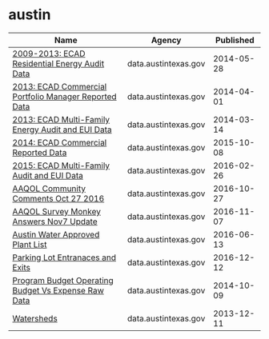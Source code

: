 # austin

Name | Agency | Published
---- | ---- | ---------
[2009-2013: ECAD Residential Energy Audit Data](../socrata/me4f-48mc.md) | data.austintexas.gov | 2014-05-28
[2013: ECAD Commercial Portfolio Manager Reported Data](../socrata/rka3-mjzi.md) | data.austintexas.gov | 2014-04-01
[2013: ECAD Multi-Family Energy Audit and EUI Data](../socrata/askx-pbnh.md) | data.austintexas.gov | 2014-03-14
[2014: ECAD Commercial Reported Data](../socrata/a2da-hhhc.md) | data.austintexas.gov | 2015-10-08
[2015: ECAD Multi-Family Audit and EUI Data](../socrata/cuj8-q69v.md) | data.austintexas.gov | 2016-02-26
[AAQOL Community Comments Oct 27 2016](../socrata/75gm-hb4x.md) | data.austintexas.gov | 2016-10-27
[AAQOL Survey Monkey Answers Nov7 Update](../socrata/i3d7-gc2g.md) | data.austintexas.gov | 2016-11-07
[Austin Water Approved Plant List](../socrata/82dq-nkpk.md) | data.austintexas.gov | 2016-06-13
[Parking Lot Entranaces and Exits](../socrata/ij6a-fwpi.md) | data.austintexas.gov | 2016-12-12
[Program Budget Operating Budget Vs Expense Raw Data](../socrata/g5k8-8sud.md) | data.austintexas.gov | 2014-10-09
[Watersheds](../socrata/ec78-i9z5.md) | data.austintexas.gov | 2013-12-11

